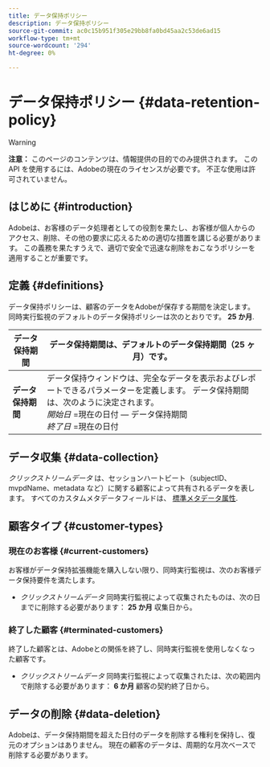 ```yaml
---
title: データ保持ポリシー
description: データ保持ポリシー
source-git-commit: ac0c15b951f305e29bb8fa0bd45aa2c53de6ad15
workflow-type: tm+mt
source-wordcount: '294'
ht-degree: 0%

---
```



# データ保持ポリシー {#data-retention-policy}

>[!WARNING]
>
>**注意：** このページのコンテンツは、情報提供の目的でのみ提供されます。 この API を使用するには、Adobeの現在のライセンスが必要です。 不正な使用は許可されていません。


## はじめに {#introduction}

Adobeは、お客様のデータ処理者としての役割を果たし、お客様が個人からのアクセス、削除、その他の要求に応えるための適切な措置を講じる必要があります。 この義務を果たすうえで、適切で安全で迅速な削除をおこなうポリシーを適用することが重要です。

## 定義 {#definitions}

データ保持ポリシーは、顧客のデータをAdobeが保存する期間を決定します。 同時実行監視のデフォルトのデータ保持ポリシーは次のとおりです。 **25 か月**.

| データ保持期間 | データ保持期間は、デフォルトのデータ保持期間（25 ヶ月）です。 |
|---|---|
| **データ保持期間** | データ保持ウィンドウは、完全なデータを表示およびレポートできるパラメーターを定義します。 データ保持期間は、次のように決定されます。<br/> *開始日* =現在の日付 — データ保持期間 <br/>*終了日* =現在の日付 |

## データ収集 {#data-collection}

*クリックストリームデータ* は、セッションハートビート（subjectID、mvpdName、metadata など）に関する顧客によって共有されるデータを表します。 すべてのカスタムメタデータフィールドは、 [標準メタデータ属性](/help/concurrency-monitoring/standard-metadata-attributes.md).

## 顧客タイプ {#customer-types}

### 現在のお客様 {#current-customers}

お客様がデータ保持拡張機能を購入しない限り、同時実行監視は、次のお客様データ保持要件を満たします。

* *クリックストリームデータ* 同時実行監視によって収集されたものは、次の日までに削除する必要があります： **25 か月** 収集日から。

### 終了した顧客 {#terminated-customers}

終了した顧客とは、Adobeとの関係を終了し、同時実行監視を使用しなくなった顧客です。

* *クリックストリームデータ* 同時実行監視によって収集されたは、次の範囲内で削除する必要があります： **6 か月** 顧客の契約終了日から。

## データの削除 {#data-deletion}

Adobeは、データ保持期間を超えた日付のデータを削除する権利を保持し、復元のオプションはありません。 現在の顧客のデータは、周期的な月次ベースで削除する必要があります。

